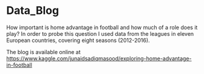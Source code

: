 # Data_Blog

How important is home advantage in football and how much of a role does it play? In order to probe this question I used data from the leagues in eleven European countries, covering eight seasons (2012-2016).

The blog is available online at https://www.kaggle.com/junaidsadiqmasood/exploring-home-advantage-in-football
